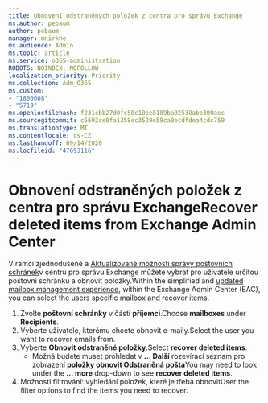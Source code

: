 ```yaml
---
title: Obnovení odstraněných položek z centra pro správu Exchange
ms.author: pebaum
author: pebaum
manager: mnirkhe
ms.audience: Admin
ms.topic: article
ms.service: o365-administration
ROBOTS: NOINDEX, NOFOLLOW
localization_priority: Priority
ms.collection: Adm_O365
ms.custom:
- "1800008"
- "5719"
ms.openlocfilehash: f231cbb27d0fc50c10ee8189ba02538abe300aec
ms.sourcegitcommit: c6692ce0fa1358ec3529e59ca0ecdfdea4cdc759
ms.translationtype: MT
ms.contentlocale: cs-CZ
ms.lasthandoff: 09/14/2020
ms.locfileid: "47693116"
---
```

# <a name="recover-deleted-items-from-exchange-admin-center"></a><span data-ttu-id="e5d31-102">Obnovení odstraněných položek z centra pro správu Exchange</span><span class="sxs-lookup"><span data-stu-id="e5d31-102">Recover deleted items from Exchange Admin Center</span></span>

<span data-ttu-id="e5d31-103">V rámci zjednodušené a [Aktualizované možnosti správy poštovních schránek](https://admin.exchange.microsoft.com/#/mailboxes)v centru pro správu Exchange můžete vybrat pro uživatele určitou poštovní schránku a obnovit položky.</span><span class="sxs-lookup"><span data-stu-id="e5d31-103">Within the simplified and [updated mailbox management experience](https://admin.exchange.microsoft.com/#/mailboxes), within the Exchange Admin Center (EAC), you can select the users specific mailbox and recover items.</span></span>

1. <span data-ttu-id="e5d31-104">Zvolte **poštovní schránky** v části **příjemci**.</span><span class="sxs-lookup"><span data-stu-id="e5d31-104">Choose **mailboxes** under **Recipients**.</span></span>
2. <span data-ttu-id="e5d31-105">Vyberte uživatele, kterému chcete obnovit e-maily.</span><span class="sxs-lookup"><span data-stu-id="e5d31-105">Select the user you want to recover emails from.</span></span>
3. <span data-ttu-id="e5d31-106">Vyberte **Obnovit odstraněné položky**.</span><span class="sxs-lookup"><span data-stu-id="e5d31-106">Select **recover deleted items**.</span></span>
    - <span data-ttu-id="e5d31-107">Možná budete muset prohledat v **... Další** rozevírací seznam pro zobrazení **položky obnovit Odstraněná pošta**</span><span class="sxs-lookup"><span data-stu-id="e5d31-107">You may need to look under the **… more** drop-down to see **recover deleted items**.</span></span>
4. <span data-ttu-id="e5d31-108">Možnosti filtrování: vyhledání položek, které je třeba obnovit</span><span class="sxs-lookup"><span data-stu-id="e5d31-108">User the filter options to find the items you need to recover.</span></span>
